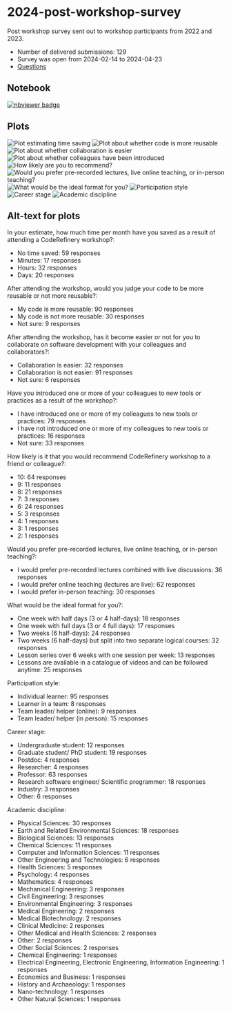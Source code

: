 # 2024-post-workshop-survey

Post workshop survey sent out to workshop participants from 2022 and 2023.

- Number of delivered submissions: 129
- Survey was open from 2024-02-14 to 2024-04-23
- [Questions](form.pdf)


## Notebook

[![nbviewer badge](https://img.shields.io/badge/view%20on-nbviewer-brightgreen.svg)](https://nbviewer.org/github/coderefinery/2024-post-workshop-survey/blob/main/notebook/survey.ipynb)


## Plots

![Plot estimating time saving](notebook/time-saved.png)
![Plot about whether code is more reusable](notebook/reusable.png)
![Plot about whether collaboration is easier](notebook/collaboration.png)
![Plot about whether colleagues have been introduced](notebook/colleagues.png)
![How likely are you to recommend?](notebook/recommending.png)
![Would you prefer pre-recorded lectures, live online teaching, or in-person teaching?](notebook/pre-recorded-or-live-or-in-person.png)
![What would be the ideal format for you?](notebook/format.png)
![Participation style](notebook/participation-style.png)
![Career stage](notebook/career-stage.png)
![Academic discipline](notebook/academic-discipline.png)


## Alt-text for plots

In your estimate, how much time per month have you saved as a result of attending a CodeRefinery workshop?:
- No time saved: 59 responses
- Minutes: 17 responses
- Hours: 32 responses
- Days: 20 responses

After attending the workshop, would you judge your code to be more reusable or not more reusable?:
- My code is more reusable: 90 responses
- My code is not more reusable: 30 responses
- Not sure: 9 responses

After attending the workshop, has it become easier or not for you to collaborate on software development with your colleagues and collaborators?:
- Collaboration is easier: 32 responses
- Collaboration is not easier: 91 responses
- Not sure: 6 responses

Have you introduced one or more of your colleagues to new tools or practices as a result of the workshop?:
- I have introduced one or more of my colleagues to new tools or practices: 79 responses
- I have not introduced one or more of my colleagues to new tools or practices: 16 responses
- Not sure: 33 responses

How likely is it that you would recommend CodeRefinery workshop to a friend or colleague?:
- 10: 64 responses
- 9: 11 responses
- 8: 21 responses
- 7: 3 responses
- 6: 24 responses
- 5: 3 responses
- 4: 1 responses
- 3: 1 responses
- 2: 1 responses

Would you prefer pre-recorded lectures, live online teaching, or in-person teaching?:
- I would prefer pre-recorded lectures combined with live discussions: 36 responses
- I would prefer online teaching (lectures are live): 62 responses
- I would prefer in-person teaching: 30 responses

What would be the ideal format for you?:
- One week with half days (3 or 4 half-days): 18 responses
- One week with full days (3 or 4 full days): 17 responses
- Two weeks (6 half-days): 24 responses
- Two weeks (6 half-days) but split into two separate logical courses: 32 responses
- Lesson series over 6 weeks with one session per week: 13 responses
- Lessons are available in a catalogue of videos and can be followed anytime: 25 responses

Participation style:
- Individual learner: 95 responses
- Learner in a team: 8 responses
- Team leader/ helper (online): 9 responses
- Team leader/ helper (in person): 15 responses

Career stage:
- Undergraduate student: 12 responses
- Graduate student/ PhD student: 19 responses
- Postdoc: 4 responses
- Researcher: 4 responses
- Professor: 63 responses
- Research software engineer/ Scientific programmer: 18 responses
- Industry: 3 responses
- Other: 6 responses

Academic discipline:
- Physical Sciences: 30 responses
- Earth and Related Environmental Sciences: 18 responses
- Biological Sciences: 13 responses
- Chemical Sciences: 11 responses
- Computer and Information Sciences: 11 responses
- Other Engineering and Technologies: 6 responses
- Health Sciences: 5 responses
- Psychology: 4 responses
- Mathematics: 4 responses
- Mechanical Engineering: 3 responses
- Civil Engineering: 3 responses
- Environmental Engineering: 3 responses
- Medical Engineering: 2 responses
- Medical Biotechnology: 2 responses
- Clinical Medicine: 2 responses
- Other Medical and Health Sciences: 2 responses
- Other: 2 responses
- Other Social Sciences: 2 responses
- Chemical Engineering: 1 responses
- Electrical Engineering, Electronic Engineering, Information Engineering: 1 responses
- Economics and Business: 1 responses
- History and Archaeology: 1 responses
- Nano-technology: 1 responses
- Other Natural Sciences: 1 responses
